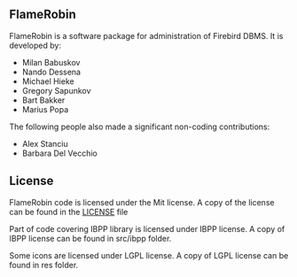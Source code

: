 FlameRobin
---------------------------
FlameRobin is a software package for administration of Firebird DBMS. It is
developed by:

* Milan Babuskov
* Nando Dessena
* Michael Hieke
* Gregory Sapunkov
* Bart Bakker
* Marius Popa


The following people also made a significant non-coding contributions:

* Alex Stanciu
* Barbara Del Vecchio

License
---------------------------
FlameRobin code is licensed under the Mit license.
A copy of the license can be found in the [LICENSE](https://github.com/mariuz/flamerobin/blob/master/LICENSE) file

Part of code covering IBPP library is licensed under IBPP license.
A copy of IBPP license can be found in src/ibpp folder.

Some icons are licensed under LGPL license.
A copy of LGPL license can be found in res folder.
